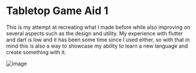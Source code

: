 # Tabletop Game Aid 1
This is my attempt at recreating what I made before while also improving on several aspects such as the design and utility.
My experience with flutter and dart is low and it has been some time since I used either, so with that in mind this is also a way to showcase my ability to learn a new language and create something with it.

![image](https://github.com/IsaacPriddy/Tabletop-Game-Aid-1/assets/40580594/e8035754-3ce4-4620-83e1-4f1520639027)
